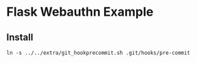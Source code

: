 # Flask Webauthn Example


## Install

```
ln -s ../../extra/git_hookprecommit.sh .git/hooks/pre-commit
```
